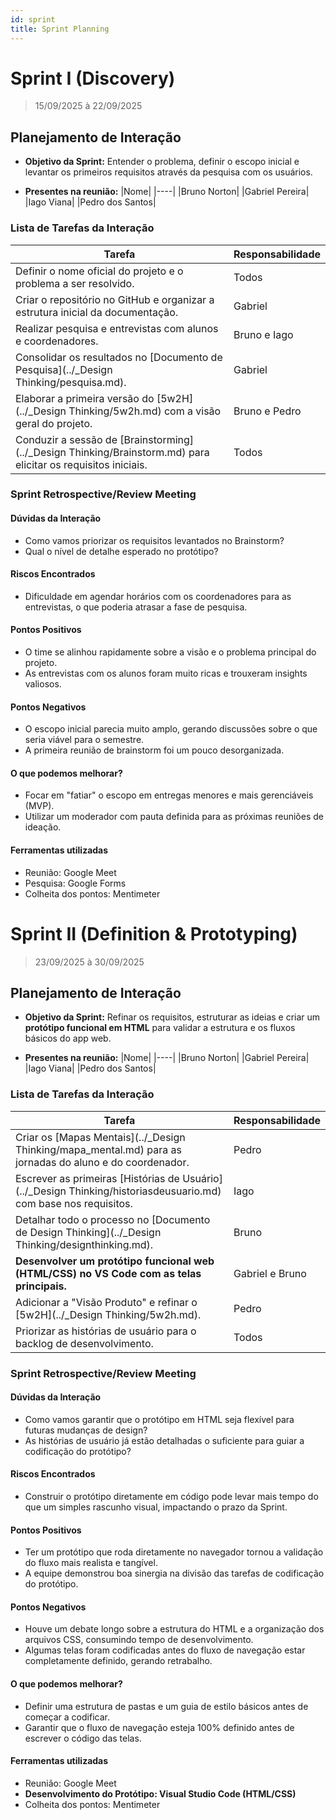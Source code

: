 ```yaml
---
id: sprint
title: Sprint Planning 
---
```


# Sprint I (Discovery)

> 15/09/2025 à 22/09/2025

## Planejamento de Interação

* **Objetivo da Sprint:** Entender o problema, definir o escopo inicial e levantar os primeiros requisitos através da pesquisa com os usuários.

* **Presentes na reunião:** |Nome|
|----|
|Bruno Norton|
|Gabriel Pereira|
|Iago Viana|
|Pedro dos Santos|

### Lista de Tarefas da Interação

|Tarefa|Responsabilidade|
|---|----|
| Definir o nome oficial do projeto e o problema a ser resolvido.|Todos|
| Criar o repositório no GitHub e organizar a estrutura inicial da documentação.| Gabriel|
| Realizar pesquisa e entrevistas com alunos e coordenadores.| Bruno e Iago|
| Consolidar os resultados no [Documento de Pesquisa](../_Design Thinking/pesquisa.md).| Gabriel|
| Elaborar a primeira versão do [5w2H](../_Design Thinking/5w2h.md) com a visão geral do projeto.| Bruno e Pedro|
| Conduzir a sessão de [Brainstorming](../_Design Thinking/Brainstorm.md) para elicitar os requisitos iniciais.| Todos|

### Sprint Retrospective/Review Meeting

#### Dúvidas da Interação

- Como vamos priorizar os requisitos levantados no Brainstorm?
- Qual o nível de detalhe esperado no protótipo?

#### Riscos Encontrados

- Dificuldade em agendar horários com os coordenadores para as entrevistas, o que poderia atrasar a fase de pesquisa.

#### Pontos Positivos

- O time se alinhou rapidamente sobre a visão e o problema principal do projeto.
- As entrevistas com os alunos foram muito ricas e trouxeram insights valiosos.

#### Pontos Negativos

- O escopo inicial parecia muito amplo, gerando discussões sobre o que seria viável para o semestre.
- A primeira reunião de brainstorm foi um pouco desorganizada.

#### O que podemos melhorar?

- Focar em "fatiar" o escopo em entregas menores e mais gerenciáveis (MVP).
- Utilizar um moderador com pauta definida para as próximas reuniões de ideação.

#### Ferramentas utilizadas

- Reunião: Google Meet
- Pesquisa: Google Forms
- Colheita dos pontos: Mentimeter

# Sprint II (Definition & Prototyping) 

> 23/09/2025 à 30/09/2025

## Planejamento de Interação

* **Objetivo da Sprint:** Refinar os requisitos, estruturar as ideias e criar um **protótipo funcional em HTML** para validar a estrutura e os fluxos básicos do app web.

* **Presentes na reunião:** |Nome|
|----|
|Bruno Norton|
|Gabriel Pereira|
|Iago Viana|
|Pedro dos Santos|

### Lista de Tarefas da Interação

|Tarefa|Responsabilidade|
|---|----|
| Criar os [Mapas Mentais](../_Design Thinking/mapa_mental.md) para as jornadas do aluno e do coordenador.| Pedro|
| Escrever as primeiras [Histórias de Usuário](../_Design Thinking/historiasdeusuario.md) com base nos requisitos.| Iago|
| Detalhar todo o processo no [Documento de Design Thinking](../_Design Thinking/designthinking.md).| Bruno|
| **Desenvolver um protótipo funcional web (HTML/CSS) no VS Code com as telas principais.**| Gabriel e Bruno|
| Adicionar a "Visão Produto" e refinar o [5w2H](../_Design Thinking/5w2h.md).| Pedro|
| Priorizar as histórias de usuário para o backlog de desenvolvimento.| Todos|

### Sprint Retrospective/Review Meeting

#### Dúvidas da Interação

- Como vamos garantir que o protótipo em HTML seja flexível para futuras mudanças de design?
- As histórias de usuário já estão detalhadas o suficiente para guiar a codificação do protótipo?

#### Riscos Encontrados

- Construir o protótipo diretamente em código pode levar mais tempo do que um simples rascunho visual, impactando o prazo da Sprint.

#### Pontos Positivos

- Ter um protótipo que roda diretamente no navegador tornou a validação do fluxo mais realista e tangível.
- A equipe demonstrou boa sinergia na divisão das tarefas de codificação do protótipo.

#### Pontos Negativos

- Houve um debate longo sobre a estrutura do HTML e a organização dos arquivos CSS, consumindo tempo de desenvolvimento.
- Algumas telas foram codificadas antes do fluxo de navegação estar completamente definido, gerando retrabalho.

#### O que podemos melhorar?

- Definir uma estrutura de pastas e um guia de estilo básicos antes de começar a codificar.
- Garantir que o fluxo de navegação esteja 100% definido antes de escrever o código das telas.

#### Ferramentas utilizadas

- Reunião: Google Meet
- **Desenvolvimento do Protótipo: Visual Studio Code (HTML/CSS)**
- Colheita dos pontos: Mentimeter